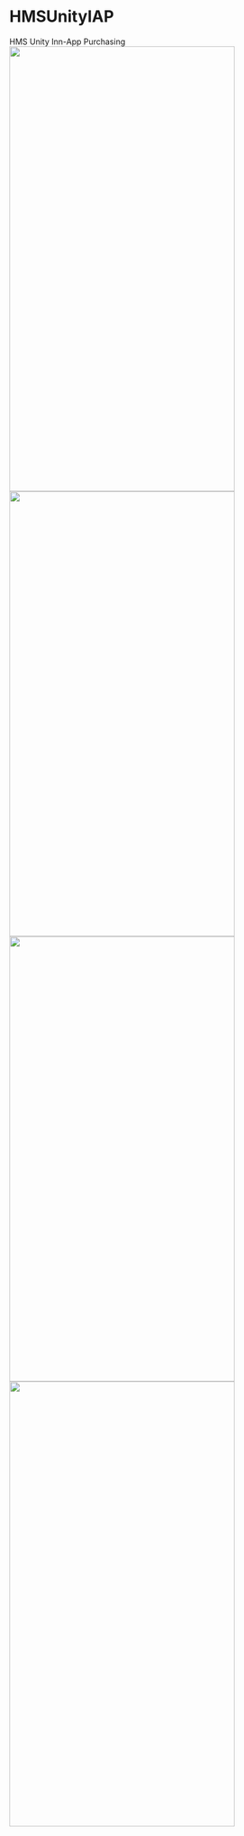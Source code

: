 # HMSUnityIAP
HMS Unity Inn-App Purchasing
<img src="https://github.com/gmYusuf/HMSUnityIAP/blob/master/Assets/fishgang%20(1).jpg" width="400" height="790">
<img src="https://github.com/gmYusuf/HMSUnityIAP/blob/master/Assets/fishgang%20(2).jpg" width="400" height="790">
<img src="https://github.com/gmYusuf/HMSUnityIAP/blob/master/Assets/fishgang%20(3).jpg" width="400" height="790">
<img src="https://github.com/gmYusuf/HMSUnityIAP/blob/master/Assets/fishgang%20(4).jpg" width="400" height="790">


